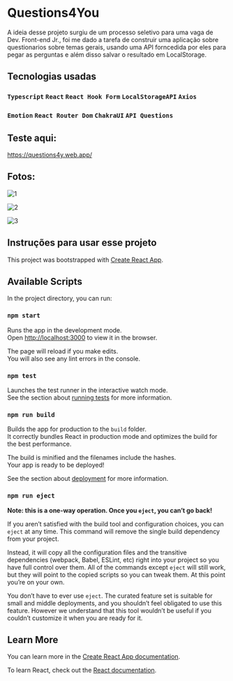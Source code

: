 # Questions4You
A ideia desse projeto surgiu de um processo seletivo para uma vaga de Dev. Front-end Jr., foi me dado a tarefa de construir uma aplicação sobre questionarios sobre temas gerais,
usando uma API forncedida por eles para pegar as perguntas e além disso salvar o resultado em LocalStorage.

## Tecnologias usadas

### `Typescript`  `React`   `React Hook Form` `LocalStorageAPI` `Axios`
### `Emotion`  `React Router Dom`  `ChakraUI`  `API Questions`

## Teste aqui:
https://questions4y.web.app/

## Fotos: 
![1](https://user-images.githubusercontent.com/83383626/140099618-96c099ed-2339-4741-ae4b-cfacfaa87c54.png)

![2](https://user-images.githubusercontent.com/83383626/140099643-053ec357-1cda-430b-8812-1dd7a19fc423.png)

![3](https://user-images.githubusercontent.com/83383626/140099732-a241a768-3b21-4614-a3e9-183678b1fde0.png)

## Instruções para usar esse projeto
This project was bootstrapped with [Create React App](https://github.com/facebook/create-react-app).

## Available Scripts

In the project directory, you can run:

### `npm start`

Runs the app in the development mode.\
Open [http://localhost:3000](http://localhost:3000) to view it in the browser.

The page will reload if you make edits.\
You will also see any lint errors in the console.

### `npm test`

Launches the test runner in the interactive watch mode.\
See the section about [running tests](https://facebook.github.io/create-react-app/docs/running-tests) for more information.

### `npm run build`

Builds the app for production to the `build` folder.\
It correctly bundles React in production mode and optimizes the build for the best performance.

The build is minified and the filenames include the hashes.\
Your app is ready to be deployed!

See the section about [deployment](https://facebook.github.io/create-react-app/docs/deployment) for more information.

### `npm run eject`

**Note: this is a one-way operation. Once you `eject`, you can’t go back!**

If you aren’t satisfied with the build tool and configuration choices, you can `eject` at any time. This command will remove the single build dependency from your project.

Instead, it will copy all the configuration files and the transitive dependencies (webpack, Babel, ESLint, etc) right into your project so you have full control over them. All of the commands except `eject` will still work, but they will point to the copied scripts so you can tweak them. At this point you’re on your own.

You don’t have to ever use `eject`. The curated feature set is suitable for small and middle deployments, and you shouldn’t feel obligated to use this feature. However we understand that this tool wouldn’t be useful if you couldn’t customize it when you are ready for it.

## Learn More

You can learn more in the [Create React App documentation](https://facebook.github.io/create-react-app/docs/getting-started).

To learn React, check out the [React documentation](https://reactjs.org/).
